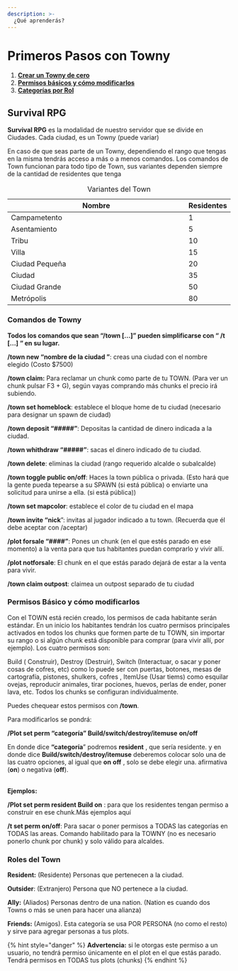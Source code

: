 ```yaml
---
description: >-
  ¿Qué aprenderás?
---
```


# Primeros Pasos con Towny

1. **<a href="#town_commands">Crear un Towny de cero</a>**
2. **<a href="#town_permissions">Permisos básicos y cómo modificarlos</a>**
3. **<a href="#town_roles">Categorías por Rol</a>**

## Survival RPG

​**Survival RPG** es la modalidad de nuestro servidor que se divide en Ciudades. Cada ciudad, es un Towny (puede variar)

En caso de que seas parte de un Towny, dependiendo el rango que tengas en la misma tendrás acceso a más o a menos comandos. Los comandos de Town funcionan para todo tipo de Town, sus variantes dependen siempre de la cantidad de residentes que tenga

<table id="town_variants">
  <caption>Variantes del Town</caption>
  <colgroup>
  	<col style="width: 90%;">
    <col style="width: 10%;">	
  </colgroup>
  <thead>
    <tr>
      <th>Nombre</th>
      <th>Residentes</th>
    </tr>
  </thead>
  <tbody>
    <tr>
      <td>Campametento</td>
      <td>1</td>
    </tr>
    <tr>
      <td>Asentamiento</td>
      <td>5</td>
    </tr>
    <tr>
      <td>Tribu</td>
      <td>10</td>
    </tr>
    <tr>
      <td>Villa</td>
      <td>15</td>
    </tr>
    <tr>
      <td>Ciudad Pequeña</td>
      <td>20</td>
    </tr>
    <tr>
      <td>Ciudad</td>
      <td>35</td>
    </tr>
    <tr>
      <td>Ciudad Grande</td>
      <td>50</td>
    </tr>
    <tr>
      <td>Metrópolis</td>
      <td>80</td>
    </tr>
  </tbody>
</table>

<h3 id="town_commands">Comandos de Towny</h3>

**Todos los comandos que sean “/town \[...]” pueden simplificarse con “ /t \[...] “ en su lugar.**

**/town new “nombre de la ciudad ”**: creas una ciudad con el nombre elegido (Costo $7500)

**/town claim:** Para reclamar un chunk como parte de tu TOWN. (Para ver un chunk pulsar F3 + G), según vayas comprando más chunks el precio irá subiendo.

**/town set homeblock**: establece el bloque home de tu ciudad (necesario para designar un spawn de ciudad)

**/town deposit “#####”**: Depositas la cantidad de dinero indicada a la ciudad.

**/town whithdraw “#####”**: sacas el dinero indicado de tu ciudad.

**/town delete**: eliminas la ciudad (rango requerido alcalde o subalcalde)

**/town toggle public on/off**: Haces la town pública o privada. (Esto hará que la gente pueda tepearse a su SPAWN (si está pública) o enviarte una solicitud para unirse a ella. (si está pública))

**/town set mapcolor**: establece el color de tu ciudad en el mapa

**/town invite “nick**”: invitas al jugador indicado a tu town. (Recuerda que él debe aceptar con /aceptar)

**/plot forsale “####”**: Pones un chunk (en el que estés parado en ese momento) a la venta para que tus habitantes puedan comprarlo y vivir allí.

**/plot notforsale**: El chunk en el que estás parado dejará de estar a la venta para vivir.

**/town claim outpost**: claimea un outpost separado de tu ciudad

<h3 id="town_permissions">Permisos Básico y cómo modificarlos</h3>

Con el TOWN está recién creado, los permisos de cada habitante serán estándar. En un inicio los habitantes tendrán los cuatro permisos principales activados en todos los chunks que formen parte de tu TOWN, sin importar su rango o si algún chunk está disponible para comprar (para vivir allí, por ejemplo). Los cuatro permisos son:

Build ( Construir), Destroy (Destruir), Switch (Interactuar, o sacar y poner cosas de cofres, etc) como lo puede ser con puertas, botones, mesas de cartografía, pistones, shulkers, cofres , ItemUse (Usar tiems) como esquilar ovejas, reproducir animales, tirar pociones, huevos, perlas de ender, poner lava, etc. Todos los chunks se configuran individualmente.

Puedes chequear estos permisos con **/town**.

Para modificarlos se pondrá:

**/Plot set perm “categoría” Build/switch/destroy/itemuse** **on/off**

En donde dice **“categoría**” podremos **resident** , que sería residente. y en donde dice **Build/switch/destroy/itemuse** deberemos colocar solo una de las cuatro opciones, al igual que **on** **off** , solo se debe elegir una. afirmativa (**on**) o negativa (**off**).

\
**Ejemplos:**

**/Plot set perm resident Build on** : para que los residentes tengan permiso a construir en ese chunk.Más ejemplos aquí

**/t set perm on/off**: Para sacar o poner permisos a TODAS las categorías en TODAS las areas. Comando habilitado para la TOWNY (no es necesario ponerlo chunk por chunk) y solo válido para alcaldes.

<h3 id="town_roles">Roles del Town</h3>

**Resident:** (Residente) Personas que pertenecen a la ciudad.

**Outsider**: (Extranjero) Persona que NO pertenece a la ciudad.

**Ally:** (Aliados) Personas dentro de una nation. (Nation es cuando dos Towns o más se unen para hacer una alianza)

**Friends:** (Amigos). Esta categoría se usa POR PERSONA (no como el resto) y sirve para agregar personas a tus plots. 

{% hint style="danger" %}
**Advertencia:** si le otorgas este permiso a un usuario, no tendrá permiso únicamente en el plot en el que estás parado. Tendrá permisos en TODAS tus plots (chunks)
{% endhint %}
